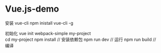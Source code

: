 # Vue.js-demo
 安装 vue-cli
  npm inistall vue-cli -g
  
初始化
  vue init webpack-simple my-project  
  cd my-project
  npm install    // 安装依赖包
  npm run dev    // 运行
  npm run build  // 编译
  
 

 
 

